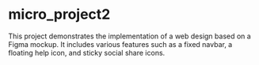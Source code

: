 # micro_project2
This project demonstrates the implementation of a web design based on a Figma mockup. It includes various features such as a fixed navbar, a floating help icon, and sticky social share icons.
